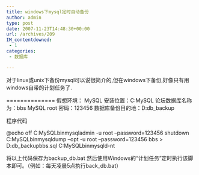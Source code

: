 ```yaml
---
title: windows下mysql定时自动备份
author: admin
type: post
date: 2007-11-23T14:48:30+00:00
url: /archives/209
IM_contentdowned:
 - 1
categories:
 - 数据库

---
```

对于linux或unix下备份mysql可以说很简介的,但在windows下备份,好像只有用windows自带的计划任务了.

==============
假想环境：
MySQL 安装位置：C:MySQL
论坛数据库名称为：bbs
MySQL root 密码：123456
数据库备份目的地：D:db_backup

程序代码

@echo off
C:MySQLbinmysqladmin -u root –password=123456 shutdown
C:MySQLbinmysqldump –opt -u root –password=123456 bbs > D:db_backupbbs.sql
C:MySQLbinmysqld-nt

将以上代码保存为backup_db.bat
然后使用Windows的“计划任务”定时执行该脚本即可。（例如：每天凌晨5点执行back_db.bat）